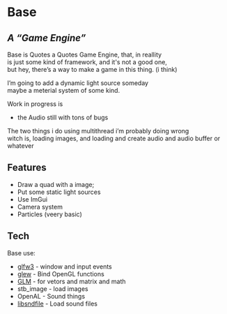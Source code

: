 <h1 class="code-line" data-line-start=0 data-line-end=1 ><a id="Base_0"></a>Base</h1>
<h2 class="code-line" data-line-start=1 data-line-end=2 ><a id="_A_Game_Engine__1"></a><em>A “Game Engine”</em></h2>
<p class="has-line-data" data-line-start="3" data-line-end="6">Base is Quotes a Quotes Game Engine, that, in reallity<br>
is just some kind of framework, and it's not a good one,<br>
but hey, there’s a way to make a game in this thing. (i think)</p>
<p class="has-line-data" data-line-start="7" data-line-end="9">I’m going to add a dynamic light source someday<br>
maybe a meterial system of some kind.</p>
<p class="has-line-data" data-line-start="10" data-line-end="11">Work in progress is</p>
<ul>
<li class="has-line-data" data-line-start="11" data-line-end="13">the Audio still with tons of bugs</li>
</ul>
<p class="has-line-data" data-line-start="13" data-line-end="15">The two things i do using multithread i’m probably doing wrong<br>
witch is, loading images, and loading and create audio and audio buffer or whatever</p>
<h2 class="code-line" data-line-start=16 data-line-end=17 ><a id="Features_16"></a>Features</h2>
<ul>
<li class="has-line-data" data-line-start="18" data-line-end="19">Draw a quad with a image;</li>
<li class="has-line-data" data-line-start="19" data-line-end="20">Put some static light sources</li>
<li class="has-line-data" data-line-start="20" data-line-end="21">Use ImGui</li>
<li class="has-line-data" data-line-start="21" data-line-end="22">Camera system</li>
<li class="has-line-data" data-line-start="22" data-line-end="24">Particles (veery basic)</li>
</ul>
<h2 class="code-line" data-line-start=24 data-line-end=25 ><a id="Tech_24"></a>Tech</h2>
<p class="has-line-data" data-line-start="26" data-line-end="27">Base use:</p>
<ul>
<li class="has-line-data" data-line-start="28" data-line-end="29"><a href="https://github.com/glfw/glfw">glfw3</a> - window and input events</li>
<li class="has-line-data" data-line-start="29" data-line-end="30"><a href="http://glew.sourceforge.net/">glew</a> - Bind OpenGL functions</li>
<li class="has-line-data" data-line-start="30" data-line-end="31"><a href="https://github.com/g-truc/glm">GLM</a> - for vetors and matrix and math</li>
<li class="has-line-data" data-line-start="31" data-line-end="32">stb_image - load images</li>
<li class="has-line-data" data-line-start="32" data-line-end="33">OpenAL - Sound things</li>
<li class="has-line-data" data-line-start="33" data-line-end="34"><a href="https://github.com/libsndfile/libsndfile">libsndfile</a> - Load sound files</li>
</ul>
